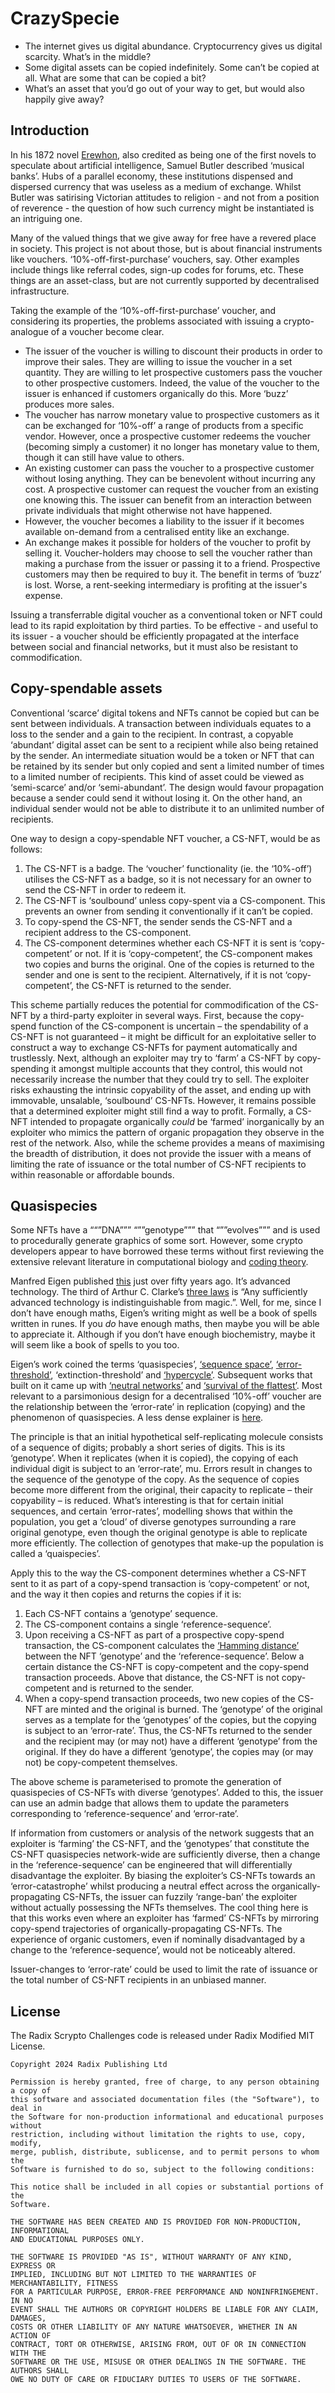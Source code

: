 

# CrazySpecie

* The internet gives us digital abundance. Cryptocurrency gives us digital scarcity. What’s in the middle?
* Some digital assets can be copied indefinitely. Some can’t be copied at all. What are some that can be copied a bit?
* What’s an asset that you’d go out of your way to get, but would also happily give away?

## Introduction
In his 1872 novel [Erewhon](https://en.wikipedia.org/wiki/Erewhon), also credited as being one of the first novels to speculate about artificial intelligence, Samuel Butler described ‘musical banks’. Hubs of a parallel economy, these institutions dispensed and dispersed currency that was useless as a medium of exchange. Whilst Butler was satirising Victorian attitudes to religion - and not from a position of reverence - the question of how such currency might be instantiated is an intriguing one.

Many of the valued things that we give away for free have a revered place in society. This project is not about those, but is about financial instruments like vouchers. ‘10%-off-first-purchase’ vouchers, say. Other examples include things like referral codes, sign-up codes for forums, etc. These things are an asset-class, but are not currently supported by decentralised infrastructure.

Taking the example of the ‘10%-off-first-purchase’ voucher, and considering its properties, the problems associated with issuing a crypto-analogue of a voucher become clear.
* The issuer of the voucher is willing to discount their products in order to improve their sales. They are willing to issue the voucher in a set quantity. They are willing to let prospective customers pass the voucher to other prospective customers. Indeed, the value of the voucher to the issuer is enhanced if customers organically do this. More ‘buzz’ produces more sales.
* The voucher has narrow monetary value to prospective customers as it can be exchanged for ‘10%-off’ a range of products from a specific vendor. However, once a prospective customer redeems the voucher (becoming simply a customer) it no longer has monetary value to them, though it can still have value to others.
* An existing customer can pass the voucher to a prospective customer without losing anything. They can be benevolent without incurring any cost. A prospective customer can request the voucher from an existing one knowing this. The issuer can benefit from an interaction between private individuals that might otherwise not have happened.
* However, the voucher becomes a liability to the issuer if it becomes available on-demand from a centralised entity like an exchange. 
* An exchange makes it possible for holders of the voucher to profit by selling it. Voucher-holders may choose to sell the voucher rather than making a purchase from the issuer or passing it to a friend. Prospective customers may then be required to buy it. The benefit in terms of ‘buzz’ is lost. Worse, a rent-seeking intermediary is profiting at the issuer's expense.

Issuing a transferrable digital voucher as a conventional token or NFT could lead to its rapid exploitation by third parties. To be effective - and useful to its issuer - a voucher should be efficiently propagated at the interface between social and financial networks, but it must also be resistant to commodification.

## Copy-spendable assets
Conventional ‘scarce’ digital tokens and NFTs cannot be copied but can be sent between individuals. A transaction between individuals equates to a loss to the sender and a gain to the recipient. In contrast, a copyable ‘abundant’ digital asset can be sent to a recipient while also being retained by the sender. An intermediate situation would be a token or NFT that can be retained by its sender but only copied and sent a limited number of times to a limited number of recipients. This kind of asset could be viewed as ‘semi-scarce’ and/or ‘semi-abundant’. The design would favour propagation because a sender could send it without losing it. On the other hand, an individual sender would not be able to distribute it to an unlimited number of recipients.

One way to design a copy-spendable NFT voucher, a CS-NFT, would be as follows:
1. The CS-NFT is a badge. The ‘voucher’ functionality (ie. the ‘10%-off’) utilises the CS-NFT as a badge, so it is not necessary for an owner to send the CS-NFT in order to redeem it.
2. The CS-NFT is ‘soulbound’ unless copy-spent via a CS-component. This prevents an owner from sending it conventionally if it can’t be copied.
3. To copy-spend the CS-NFT, the sender sends the CS-NFT and a recipient address to the CS-component.
4. The CS-component determines whether each CS-NFT it is sent is ‘copy-competent’ or not. If it is ‘copy-competent’, the CS-component makes two copies and burns the original. One of the copies is returned to the sender and one is sent to the recipient. Alternatively, if it is not ‘copy-competent’, the CS-NFT is returned to the sender.

This scheme partially reduces the potential for commodification of the CS-NFT by a third-party exploiter in several ways. First, because the copy-spend function of the CS-component is uncertain – the spendability of a CS-NFT is not guaranteed – it might be difficult for an exploitative seller to construct a way to exchange CS-NFTs for payment automatically and trustlessly. Next, although an exploiter may try to ‘farm’ a CS-NFT by copy-spending it amongst multiple accounts that they control, this would not necessarily increase the number that they could try to sell. The exploiter risks exhausting the intrinsic copyability of the asset, and ending up with immovable, unsalable, ‘soulbound’ CS-NFTs. However, it remains possible that a determined exploiter might still find a way to profit. Formally, a CS-NFT intended to propagate organically *could* be ‘farmed’ inorganically by an exploiter who mimics the pattern of organic propagation they observe in the rest of the network. Also, while the scheme provides a means of maximising the breadth of distribution, it does not provide the issuer with a means of limiting the rate of issuance or the total number of CS-NFT recipients to within reasonable or affordable bounds.

## Quasispecies
Some NFTs have a ““”DNA””” “””genotype””” that “””evolves””” and is used to procedurally generate graphics of some sort. However, some crypto developers appear to have borrowed these terms without first reviewing the extensive relevant literature in computational biology and [coding theory](https://en.wikipedia.org/wiki/Coding_theory).

Manfred Eigen published [this](https://link.springer.com/content/pdf/10.1007/BF00623322.pdf) just over fifty years ago. It’s advanced technology. The third of Arthur C. Clarke’s [three laws](https://en.wikipedia.org/wiki/Clarke%27s_three_laws) is “Any sufficiently advanced technology is indistinguishable from magic.”. Well, for me, since I don’t have enough maths, Eigen’s writing might as well be a book of spells written in runes. If you *do* have enough maths, then maybe you will be able to appreciate it. Although if you don’t have enough biochemistry, maybe it will seem like a book of spells to you too.

Eigen’s work coined the terms ‘quasispecies’, [‘sequence space’](https://en.wikipedia.org/wiki/Sequence_space), [‘error-threshold’](https://en.wikipedia.org/wiki/Error_threshold_(evolution)), ‘extinction-threshold’ and [‘hypercycle’](https://en.wikipedia.org/wiki/Hypercycle_(chemistry)). Subsequent works that built on it came up with [‘neutral networks’](https://en.wikipedia.org/wiki/Neutral_network_(evolution)) and [‘survival of the flattest’](https://www.nature.com/articles/35085569). Most relevant to a parsimonious design for a decentralised ‘10%-off’ voucher are the relationship between the ‘error-rate’ in replication (copying) and the phenomenon of quasispecies. A less dense explainer is [here](https://journals.plos.org/ploscompbiol/article?id=10.1371/journal.pcbi.0010061).

The principle is that an initial hypothetical self-replicating molecule consists of a sequence of digits; probably a short series of digits. This is its ‘genotype’. When it replicates (when it is copied), the copying of each individual digit is subject to an ‘error-rate’, mu. Errors result in changes to the sequence of the genotype of the copy. As the sequence of copies become more different from the original, their capacity to replicate – their copyability – is reduced. What’s interesting is that for certain initial sequences, and certain ‘error-rates’, modelling shows that within the population, you get a ‘cloud’ of diverse genotypes surrounding a rare original genotype, even though the original genotype is able to replicate more efficiently. The collection of genotypes that make-up the population is called a ‘quaispecies’.

Apply this to the way the CS-component determines whether a CS-NFT sent to it as part of a copy-spend transaction is ‘copy-competent’ or not, and the way it then copies and returns the copies if it is:

1. Each CS-NFT contains a ‘genotype’ sequence.
2. The CS-component contains a single ‘reference-sequence’.
3. Upon receiving a CS-NFT as part of a prospective copy-spend transaction, the CS-component calculates the [‘Hamming distance’](https://en.wikipedia.org/wiki/Hamming_distance) between the NFT ‘genotype’ and the ‘reference-sequence’. Below a certain distance the CS-NFT is copy-competent and the copy-spend transaction proceeds. Above that distance, the CS-NFT is not copy-competent and is returned to the sender.
4. When a copy-spend transaction proceeds, two new copies of the CS-NFT are minted and the original is burned. The ‘genotype’ of the original serves as a template for the ‘genotypes’ of the copies, but the copying is subject to an ‘error-rate’. Thus, the CS-NFTs returned to the sender and the recipient may (or may not) have a different ‘genotype’ from the original. If they do have a different ‘genotype’, the copies may (or may not) be copy-competent themselves.

The above scheme is parameterised to promote the generation of quasispecies of CS-NFTs with diverse ‘genotypes’. Added to this, the issuer can use an admin badge that allows them to update the parameters corresponding to ‘reference-sequence’ and ‘error-rate’.

If information from customers or analysis of the network suggests that an exploiter is ‘farming’ the CS-NFT, and the ‘genotypes’ that constitute the CS-NFT quasispecies network-wide are sufficiently diverse, then a change in the ‘reference-sequence’ can be engineered that will differentially disadvantage the exploiter. By biasing the exploiter’s CS-NFTs towards an ‘error-catastrophe’ whilst producing a neutral effect across the organically-propagating CS-NFTs, the issuer can fuzzily ‘range-ban’ the exploiter without actually possessing the NFTs themselves. The cool thing here is that this works even where an exploiter has ‘farmed’ CS-NFTs by mirroring copy-spend trajectories of organically-propagating CS-NFTs. The experience of organic customers, even if nominally disadvantaged by a change to the ‘reference-sequence’, would not be noticeably altered.

Issuer-changes to ‘error-rate’ could be used to limit the rate of issuance or the total number of CS-NFT recipients in an unbiased manner.

## License

The Radix Scrypto Challenges code is released under Radix Modified MIT License.

    Copyright 2024 Radix Publishing Ltd

    Permission is hereby granted, free of charge, to any person obtaining a copy of
    this software and associated documentation files (the "Software"), to deal in
    the Software for non-production informational and educational purposes without
    restriction, including without limitation the rights to use, copy, modify,
    merge, publish, distribute, sublicense, and to permit persons to whom the
    Software is furnished to do so, subject to the following conditions:

    This notice shall be included in all copies or substantial portions of the
    Software.

    THE SOFTWARE HAS BEEN CREATED AND IS PROVIDED FOR NON-PRODUCTION, INFORMATIONAL
    AND EDUCATIONAL PURPOSES ONLY.

    THE SOFTWARE IS PROVIDED "AS IS", WITHOUT WARRANTY OF ANY KIND, EXPRESS OR
    IMPLIED, INCLUDING BUT NOT LIMITED TO THE WARRANTIES OF MERCHANTABILITY, FITNESS
    FOR A PARTICULAR PURPOSE, ERROR-FREE PERFORMANCE AND NONINFRINGEMENT. IN NO
    EVENT SHALL THE AUTHORS OR COPYRIGHT HOLDERS BE LIABLE FOR ANY CLAIM, DAMAGES,
    COSTS OR OTHER LIABILITY OF ANY NATURE WHATSOEVER, WHETHER IN AN ACTION OF
    CONTRACT, TORT OR OTHERWISE, ARISING FROM, OUT OF OR IN CONNECTION WITH THE
    SOFTWARE OR THE USE, MISUSE OR OTHER DEALINGS IN THE SOFTWARE. THE AUTHORS SHALL
    OWE NO DUTY OF CARE OR FIDUCIARY DUTIES TO USERS OF THE SOFTWARE.

